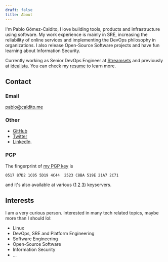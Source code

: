 ```yaml
---
draft: false
title: About
---
```


I'm Pablo Gómez-Caldito, I love building tools, products and infrastructure using software. My work experience is mainly in SRE, increasing the reliability of online services and implementing the DevOps philosophy in organizations. I also release Open-Source Software projects and have fun learning about Information Security.

Currently working as Senior DevOps Engineer at <a href="https://streamsets.com" target="_blank">Streamsets</a> and previously at <a href="https://idealista.com" target="_blank">idealista</a>. You can check my <a href="/docs/resume.pdf" target="_blank">resume</a> to learn more.

## Contact

### Email
<a href="mailto:pablo@caldito.me" target="_blank">pablo@caldito.me</a>

### Other
- <a href="https://github.com/caldito" target="_blank">GitHub</a>
- <a href="https://twitter.com/c4ld1to" target="_blank">Twitter</a>
- <a href="https://linkedin.com/in/caldito" target="_blank">LinkedIn</a>.

### PGP
The fingerprint of <a href="/files/public-key.asc" target="_blank">my PGP key</a> is
```
0517 87D2 1C05 5D19 4C44  2523 C8BA 519E 21A7 2C71
```
and it's also available at various (<a href="https://keys.openpgp.org/search?q=pablo@caldito.me" target="_blank">1</a>
<a href="https://pgp.mit.edu/pks/lookup?search=pablo@caldito.me&op=vindex" target="_blank">2</a>
<a href="https://keyserver.ubuntu.com/pks/lookup?search=pablo@caldito.me&fingerprint=on&op=index" target="_blank">3</a>) keyservers.

## Interests
I am a very curious person. Interested in many tech related topics, maybe more than I should lol:
- Linux
- DevOps, SRE and Platform Engineering
- Software Engineering
- Open-Source Software
- Information Security
- ...
